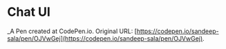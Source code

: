 # Chat UI
 _A Pen created at CodePen.io. Original URL: [https://codepen.io/sandeep-sala/pen/OJVwGej](https://codepen.io/sandeep-sala/pen/OJVwGej).

 